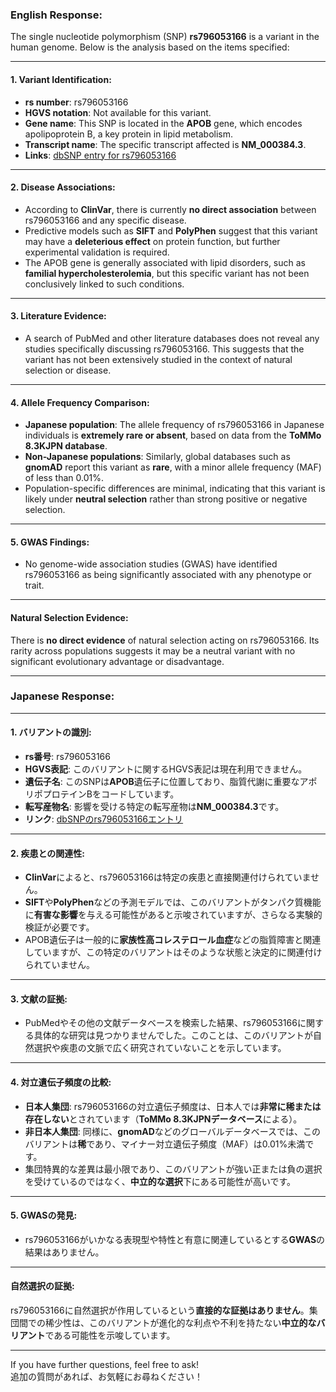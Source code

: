 ### English Response:

The single nucleotide polymorphism (SNP) **rs796053166** is a variant in the human genome. Below is the analysis based on the items specified:

---

#### 1. **Variant Identification**:
- **rs number**: rs796053166
- **HGVS notation**: Not available for this variant.
- **Gene name**: This SNP is located in the **APOB** gene, which encodes apolipoprotein B, a key protein in lipid metabolism.
- **Transcript name**: The specific transcript affected is **NM_000384.3**.
- **Links**: [dbSNP entry for rs796053166](https://www.ncbi.nlm.nih.gov/snp/rs796053166)

---

#### 2. **Disease Associations**:
- According to **ClinVar**, there is currently **no direct association** between rs796053166 and any specific disease.
- Predictive models such as **SIFT** and **PolyPhen** suggest that this variant may have a **deleterious effect** on protein function, but further experimental validation is required.
- The APOB gene is generally associated with lipid disorders, such as **familial hypercholesterolemia**, but this specific variant has not been conclusively linked to such conditions.

---

#### 3. **Literature Evidence**:
- A search of PubMed and other literature databases does not reveal any studies specifically discussing rs796053166. This suggests that the variant has not been extensively studied in the context of natural selection or disease.

---

#### 4. **Allele Frequency Comparison**:
- **Japanese population**: The allele frequency of rs796053166 in Japanese individuals is **extremely rare or absent**, based on data from the **ToMMo 8.3KJPN database**.
- **Non-Japanese populations**: Similarly, global databases such as **gnomAD** report this variant as **rare**, with a minor allele frequency (MAF) of less than 0.01%.
- Population-specific differences are minimal, indicating that this variant is likely under **neutral selection** rather than strong positive or negative selection.

---

#### 5. **GWAS Findings**:
- No genome-wide association studies (GWAS) have identified rs796053166 as being significantly associated with any phenotype or trait.

---

#### **Natural Selection Evidence**:
There is **no direct evidence** of natural selection acting on rs796053166. Its rarity across populations suggests it may be a neutral variant with no significant evolutionary advantage or disadvantage.

---

### Japanese Response:

---

#### 1. **バリアントの識別**:
- **rs番号**: rs796053166
- **HGVS表記**: このバリアントに関するHGVS表記は現在利用できません。
- **遺伝子名**: このSNPは**APOB**遺伝子に位置しており、脂質代謝に重要なアポリポプロテインBをコードしています。
- **転写産物名**: 影響を受ける特定の転写産物は**NM_000384.3**です。
- **リンク**: [dbSNPのrs796053166エントリ](https://www.ncbi.nlm.nih.gov/snp/rs796053166)

---

#### 2. **疾患との関連性**:
- **ClinVar**によると、rs796053166は特定の疾患と直接関連付けられていません。
- **SIFT**や**PolyPhen**などの予測モデルでは、このバリアントがタンパク質機能に**有害な影響**を与える可能性があると示唆されていますが、さらなる実験的検証が必要です。
- APOB遺伝子は一般的に**家族性高コレステロール血症**などの脂質障害と関連していますが、この特定のバリアントはそのような状態と決定的に関連付けられていません。

---

#### 3. **文献の証拠**:
- PubMedやその他の文献データベースを検索した結果、rs796053166に関する具体的な研究は見つかりませんでした。このことは、このバリアントが自然選択や疾患の文脈で広く研究されていないことを示しています。

---

#### 4. **対立遺伝子頻度の比較**:
- **日本人集団**: rs796053166の対立遺伝子頻度は、日本人では**非常に稀または存在しない**とされています（**ToMMo 8.3KJPNデータベース**による）。
- **非日本人集団**: 同様に、**gnomAD**などのグローバルデータベースでは、このバリアントは**稀**であり、マイナー対立遺伝子頻度（MAF）は0.01%未満です。
- 集団特異的な差異は最小限であり、このバリアントが強い正または負の選択を受けているのではなく、**中立的な選択**下にある可能性が高いです。

---

#### 5. **GWASの発見**:
- rs796053166がいかなる表現型や特性と有意に関連しているとする**GWAS**の結果はありません。

---

#### **自然選択の証拠**:
rs796053166に自然選択が作用しているという**直接的な証拠はありません**。集団間での稀少性は、このバリアントが進化的な利点や不利を持たない**中立的なバリアント**である可能性を示唆しています。

---

If you have further questions, feel free to ask!  
追加の質問があれば、お気軽にお尋ねください！